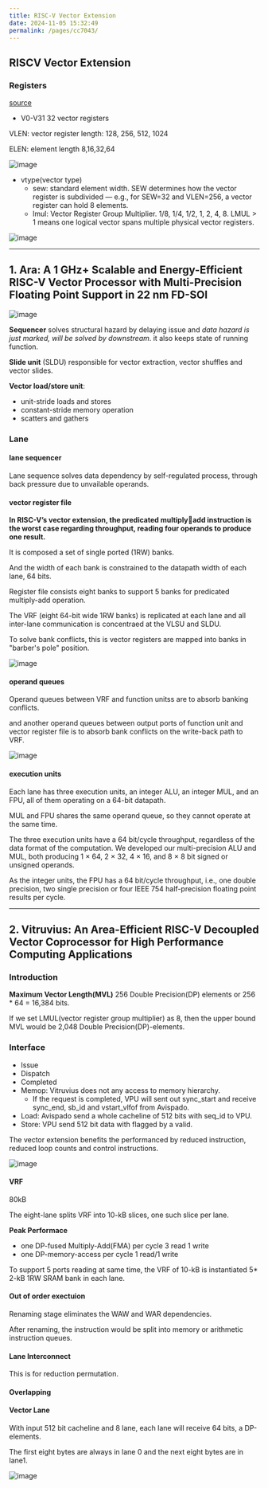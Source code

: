 ```yaml
---
title: RISC-V Vector Extension
date: 2024-11-05 15:32:49
permalink: /pages/cc7043/
---
```


## RISCV Vector Extension

### Registers

[source](https://eupilot.eu/wp-content/uploads/2022/11/RISC-V-VectorExtension-1-1.pdf)

- V0-V31 32 vector registers

VLEN: vector register length: 128, 256, 512, 1024

ELEN: element length 8,16,32,64

![image](https://github.com/user-attachments/assets/74ba9d30-e9ed-450f-b2db-cd729d75ad21)

- vtype(vector type)
  - sew: standard element width. SEW determines how the vector register is subdivided — e.g., for SEW=32 and VLEN=256, a vector register can hold 8 elements.
  - lmul: Vector Register Group Multiplier. 1/8, 1/4, 1/2, 1, 2, 4, 8. LMUL > 1 means one logical vector spans multiple physical vector registers.

![image](https://github.com/user-attachments/assets/8e74dffc-3f46-4740-a019-ba29fc6713ee)

---

## 1. Ara: A 1 GHz+ Scalable and Energy-Efficient RISC-V Vector Processor with Multi-Precision Floating Point Support in 22 nm FD-SOI

![image](https://github.com/user-attachments/assets/5f29511b-d741-415e-963d-910ccd9c429d)

**Sequencer** solves structural hazard by delaying issue and *data hazard is just marked, will be solved by downstream*.
it also keeps state of running function.

**Slide unit** (SLDU) responsible for vector extraction, vector shuffles and vector slides.

**Vector load/store unit**:
- unit-stride loads and stores
- constant-stride memory operation
- scatters and gathers

### **Lane**

#### lane sequencer

Lane sequence solves data dependency by self-regulated process, through back pressure due to unvailable operands.

#### vector register file

**In RISC-V’s vector extension, the predicated multiplyadd instruction is the worst case regarding throughput, reading four operands to produce one result.**

It is composed a set of single ported (1RW) banks.

And the width of each bank is constrained to the datapath width of each lane, 64 bits.

Register file consists eight banks to support 5 banks for predicated multiply-add operation.

The VRF (eight 64-bit wide 1RW banks) is replicated at each lane and all inter-lane communication is concentraed at the VLSU and SLDU.

To solve bank conflicts, this is vector registers are mapped into banks in "barber's pole" position.

![image](https://github.com/user-attachments/assets/4975f9e5-7c75-4d82-b8ea-a299be86b7d4)


#### operand queues

Operand queues between VRF and function unitss are to absorb banking conflicts.

and another operand queues between output ports of function unit and vector register file is to absorb bank conflicts on the write-back path to VRF.

![image](https://github.com/user-attachments/assets/8810f5fd-0565-4db7-bbb0-6baa4e55efc9)


#### execution units

Each lane has three execution units, an integer ALU, an integer MUL, and an FPU, all of them operating on a 64-bit datapath.

MUL and FPU shares the same operand queue, so they cannot operate at the same time.

The three execution units have a 64 bit/cycle throughput, regardless of the data format of the computation. We developed our multi-precision ALU and MUL, both producing 1 × 64, 2 × 32, 4 × 16, and 8 × 8 bit signed or unsigned operands.

As the integer units, the FPU has a 64 bit/cycle throughput, i.e., one double precision, two single precision or four IEEE 754 half-precision floating point results per cycle. 

---

## 2. Vitruvius: An Area-Efficient RISC-V Decoupled Vector Coprocessor for High Performance Computing Applications


### Introduction

**Maximum Vector Length(MVL)** 256 Double Precision(DP) elements or 256 * 64 = 16,384 bits.

If we set LMUL(vector register group multiplier) as 8, then the upper bound MVL would be 2,048 Double Precision(DP)-elements.

### Interface

- Issue
- Dispatch
- Completed
- Memop: Vitruvius does not any access to memory hierarchy.
  - If the request is completed, VPU will sent out sync_start and receive sync_end, sb_id and vstart_vlfof from Avispado.
- Load: Avispado send a whole cacheline of 512 bits with seq_id to VPU.
- Store: VPU send 512 bit data with flagged by a valid.


The vector extension benefits the performanced by reduced instruction, reduced loop counts and control instructions.

![image](https://github.com/user-attachments/assets/877e77a0-939a-400f-9e13-6c1179dd25f8)

#### VRF

80kB

The eight-lane splits VRF into 10-kB slices, one such slice per lane.

**Peak Performace**
- one DP-fused Multiply-Add(FMA)  per cycle 3 read 1 write
- one DP-memory-access per cycle  1 read/1 write

To support 5 ports reading at same time, the VRF of 10-kB is instantiated 5* 2-kB 1RW SRAM bank in each lane.

#### Out of order exectuion

Renaming stage eliminates the WAW and WAR dependencies.

After renaming, the instruction would be split into memory or arithmetic instruction queues.

#### Lane Interconnect

This is for reduction permutation.

#### Overlapping

#### Vector Lane

With input 512 bit cacheline and 8 lane, each lane will receive 64 bits, a DP-elements. 

The first eight bytes are always in lane 0 and the next eight bytes are in lane1.

![image](https://github.com/user-attachments/assets/40dbffb4-b886-412c-bb88-8a469622a4ce)




